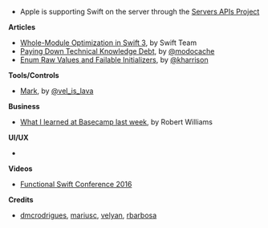 * Apple is supporting Swift on the server through the [Servers APIs Project](https://swift.org/server-apis/)

**Articles**

* [Whole-Module Optimization in Swift 3](https://swift.org/blog/whole-module-optimizations/), by Swift Team
* [Paying Down Technical Knowledge Debt](http://modocache.io/technical-knowledge-debt), by [@modocache](https://twitter.com/modocache)
* [Enum Raw Values and Failable Initializers](http://useyourloaf.com/blog/enum-raw-values-and-failable-initializers/), by [@kharrison](https://twitter.com/kharrison)

**Tools/Controls**

* [Mark](https://github.com/velyan/Mark), by [@vel_is_lava](https://twitter.com/vel_is_lava)

**Business**

* [What I learned at Basecamp last week](https://clientgiant.us/what-i-learned-at-basecamp-last-week-9961736a3672#.uj0ip8v6g), by Robert Williams

**UI/UX**

*

**Videos**

* [Functional Swift Conference 2016](http://2016.funswiftconf.com/)

**Credits**

* [dmcrodrigues](https://twitter.com/dmcrodrigues), [mariusc](https://github.com/mariusc), [velyan](https://github.com/velyan), [rbarbosa](https://github.com/rbarbosa)
